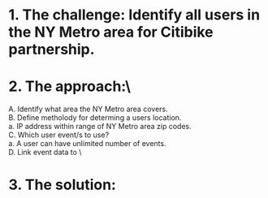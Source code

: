 # 1. The challenge: Identify all users in the NY Metro area for Citibike partnership.
# 2. The approach:\
  A. Identify what area the NY Metro area covers.\
  B. Define metholody for determing a users location.\
    a. IP address within range of NY Metro area zip codes.\
  C. Which user event/s to use?\
    a. A user can have unlimited number of events.\
  D. Link event data to \
# 3. The solution:
